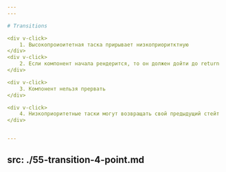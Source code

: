 ```yaml
---
---

# Transitions

<div v-click>
    1. Высокопроиоитетная таска прирывает низкоприоритктную
</div>
<div v-click>
    2. Если компонент начала рендерится, то он должен дойти до return
</div>

<div v-click>
    3. Компонент нельзя прервать
</div>

<div v-click>
    4. Низкоприоритетные таски могут возвращать свой предыдущий стейт
</div>


---
```

src: ./55-transition-4-point.md
---
